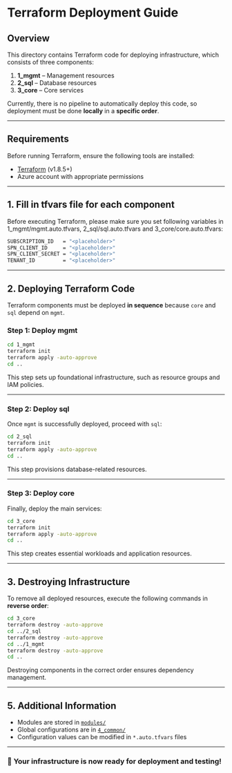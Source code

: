 # Terraform Deployment Guide

## **Overview**
This directory contains Terraform code for deploying infrastructure, which consists of three components:
1. **1_mgmt** – Management resources
2. **2_sql** – Database resources
3. **3_core** – Core services

Currently, there is no pipeline to automatically deploy this code, so deployment must be done **locally** in a **specific order**.

---

## **Requirements**
Before running Terraform, ensure the following tools are installed:
- [Terraform](https://developer.hashicorp.com/terraform/downloads) (v1.8.5+)
- Azure account with appropriate permissions

---

## **1. Fill in tfvars file for each component**
Before executing Terraform, please make sure you set following variables in 1_mgmt/mgmt.auto.tfvars, 2_sql/sql.auto.tfvars and 3_core/core.auto.tfvars:

```sh
SUBSCRIPTION_ID   = "<placeholder>"
SPN_CLIENT_ID     = "<placeholder>"
SPN_CLIENT_SECRET = "<placeholder>"
TENANT_ID         = "<placeholder>"
```

---

## **2. Deploying Terraform Code**
Terraform components must be deployed **in sequence** because `core` and `sql` depend on `mgmt`.

### **Step 1: Deploy mgmt**
```sh
cd 1_mgmt
terraform init
terraform apply -auto-approve
cd ..
```
This step sets up foundational infrastructure, such as resource groups and IAM policies.

---

### **Step 2: Deploy sql**
Once `mgmt` is successfully deployed, proceed with `sql`:
```sh
cd 2_sql
terraform init
terraform apply -auto-approve
cd ..
```
This step provisions database-related resources.

---

### **Step 3: Deploy core**
Finally, deploy the main services:
```sh
cd 3_core
terraform init
terraform apply -auto-approve
cd ..
```
This step creates essential workloads and application resources.

---

## **3. Destroying Infrastructure**
To remove all deployed resources, execute the following commands in **reverse order**:
```sh
cd 3_core
terraform destroy -auto-approve
cd ../2_sql
terraform destroy -auto-approve
cd ../1_mgmt
terraform destroy -auto-approve
cd ..
```
Destroying components in the correct order ensures dependency management.

---

## **5. Additional Information**
- Modules are stored in [`modules/`](./modules/)
- Global configurations are in [`4_common/`](./4_common/)
- Configuration values can be modified in `*.auto.tfvars` files

---

### 🚀 **Your infrastructure is now ready for deployment and testing!**

